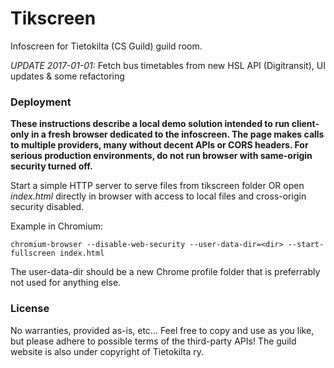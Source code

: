 Tikscreen
=========

Infoscreen for Tietokilta (CS Guild) guild room.

*UPDATE 2017-01-01:* 
Fetch bus timetables from new HSL API (Digitransit), UI updates & some refactoring


### Deployment

**These instructions describe a local demo solution intended to run client-only in a fresh browser dedicated to the infoscreen. The page makes calls to multiple providers, many without decent APIs or CORS headers. For serious production environments, do not run browser with same-origin security turned off.**

Start a simple HTTP server to serve files from tikscreen folder OR open _index.html_ directly in browser with access to local files and cross-origin security disabled.

Example in Chromium:

```
chromium-browser --disable-web-security --user-data-dir=<dir> --start-fullscreen index.html
```

The user-data-dir should be a new Chrome profile folder that is preferrably not used for anything else.

### License

No warranties, provided as-is, etc... Feel free to copy and use as you like, but please adhere to possible terms of the third-party APIs! The guild website is also under copyright of Tietokilta ry.